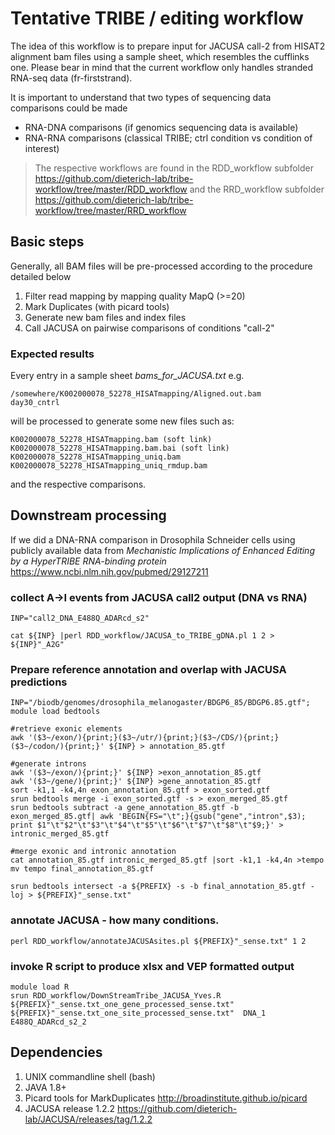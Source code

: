# Tentative TRIBE / editing workflow

The idea of this workflow is to prepare input for JACUSA call-2
from HISAT2 alignment bam files using a sample sheet, which resembles the cufflinks one.
Please bear in mind that the current workflow only handles stranded RNA-seq data (fr-firststrand).

It is important to understand that two types of sequencing data comparisons could be made

* RNA-DNA comparisons (if genomics sequencing data is available)
* RNA-RNA comparisons (classical TRIBE; ctrl condition vs condition of interest)

> The respective workflows are found in
> the RDD_workflow subfolder <https://github.com/dieterich-lab/tribe-workflow/tree/master/RDD_workflow> and
> the RRD_workflow subfolder <https://github.com/dieterich-lab/tribe-workflow/tree/master/RRD_workflow>

## Basic steps

Generally, all BAM files will be pre-processed according to the procedure detailed below

1. Filter read mapping by mapping quality MapQ (>=20)
2. Mark Duplicates (with picard tools) 
3. Generate new bam files and index files
4. Call JACUSA on pairwise comparisons of conditions "call-2"

### Expected results

Every entry in a sample sheet *bams_for_JACUSA.txt* e.g.

```
/somewhere/K002000078_52278_HISATmapping/Aligned.out.bam        day30_cntrl
```

will be processed to generate some new files such as:

```
K002000078_52278_HISATmapping.bam (soft link)
K002000078_52278_HISATmapping.bam.bai (soft link)
K002000078_52278_HISATmapping_uniq.bam
K002000078_52278_HISATmapping_uniq_rmdup.bam
```
and the respective comparisons.

## Downstream processing

If we did a DNA-RNA comparison in Drosophila Schneider cells
using publicly available data from *Mechanistic Implications of Enhanced Editing by a HyperTRIBE RNA-binding protein*
<https://www.ncbi.nlm.nih.gov/pubmed/29127211>

### collect A->I events from JACUSA call2 output (DNA vs RNA)

```
INP="call2_DNA_E488Q_ADARcd_s2"

cat ${INP} |perl RDD_workflow/JACUSA_to_TRIBE_gDNA.pl 1 2 > ${INP}"_A2G"
```

### Prepare reference annotation and overlap with JACUSA predictions

```
INP="/biodb/genomes/drosophila_melanogaster/BDGP6_85/BDGP6.85.gtf";
module load bedtools

#retrieve exonic elements
awk '($3~/exon/){print;}($3~/utr/){print;}($3~/CDS/){print;}($3~/codon/){print;}' ${INP} > annotation_85.gtf

#generate introns
awk '($3~/exon/){print;}' ${INP} >exon_annotation_85.gtf
awk '($3~/gene/){print;}' ${INP} >gene_annotation_85.gtf
sort -k1,1 -k4,4n exon_annotation_85.gtf > exon_sorted.gtf
srun bedtools merge -i exon_sorted.gtf -s > exon_merged_85.gtf
srun bedtools subtract -a gene_annotation_85.gtf -b exon_merged_85.gtf| awk 'BEGIN{FS="\t";}{gsub("gene","intron",$3); print $1"\t"$2"\t"$3"\t"$4"\t"$5"\t"$6"\t"$7"\t"$8"\t"$9;}' > intronic_merged_85.gtf

#merge exonic and intronic annotation
cat annotation_85.gtf intronic_merged_85.gtf |sort -k1,1 -k4,4n >tempo
mv tempo final_annotation_85.gtf

srun bedtools intersect -a ${PREFIX} -s -b final_annotation_85.gtf -loj > ${PREFIX}"_sense.txt"
```

### annotate JACUSA - how many conditions.

```
perl RDD_workflow/annotateJACUSAsites.pl ${PREFIX}"_sense.txt" 1 2
```

### invoke R script to produce xlsx and VEP formatted output

```
module load R
srun RDD_workflow/DownStreamTribe_JACUSA_Yves.R ${PREFIX}"_sense.txt_one_gene_processed_sense.txt" ${PREFIX}"_sense.txt_one_site_processed_sense.txt"  DNA_1 E488Q_ADARcd_s2_2
```

## Dependencies

1. UNIX commandline shell (bash)
2. JAVA 1.8+ 
3. Picard tools for MarkDuplicates <http://broadinstitute.github.io/picard>
4. JACUSA release 1.2.2 <https://github.com/dieterich-lab/JACUSA/releases/tag/1.2.2>

